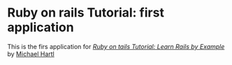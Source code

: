 # Ruby on rails Tutorial: first application

This is the firs application for 
[*Ruby on tails Tutorial: Learn Rails by Example*](http://railstutorial.org) by [Michael Hartl](http://michaelhartl.com/)